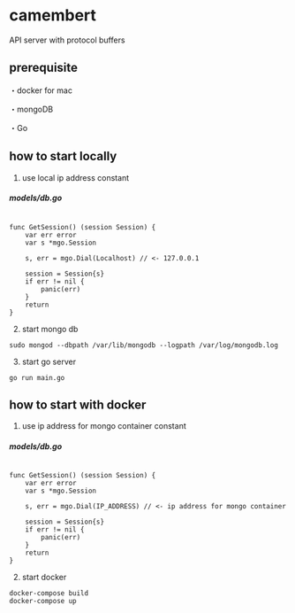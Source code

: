 # camembert
API server with protocol buffers


## prerequisite

・docker for mac

・mongoDB

・Go


## how to start locally

1. use local ip address constant

##### models/db.go
```golang

func GetSession() (session Session) {
	var err error
	var s *mgo.Session

	s, err = mgo.Dial(Localhost) // <- 127.0.0.1

	session = Session{s}
	if err != nil {
		panic(err)
	}
	return
}

```

2. start mongo db

```
sudo mongod --dbpath /var/lib/mongodb --logpath /var/log/mongodb.log
```

3. start go server

```
go run main.go
```



## how to start with docker

1. use ip address for mongo container constant

##### models/db.go
```golang

func GetSession() (session Session) {
	var err error
	var s *mgo.Session

	s, err = mgo.Dial(IP_ADDRESS) // <- ip address for mongo container

	session = Session{s}
	if err != nil {
		panic(err)
	}
	return
}

```

2. start docker

```
docker-compose build
docker-compose up
```


